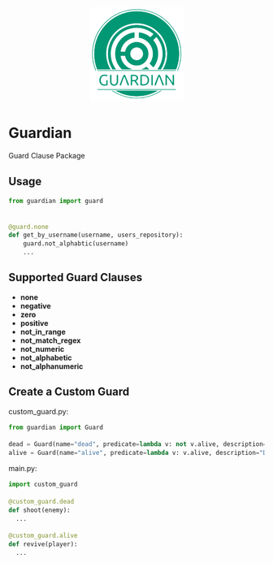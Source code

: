<h1 align="center">
  <img alt="Guardian Logo" width="185px" src="images/Guardian Logo.png" />
</h1>

# Guardian
Guard Clause Package

## Usage

```python
from guardian import guard


@guard.none
def get_by_username(username, users_repository):
    guard.not_alphabtic(username)
    ...
```

## Supported Guard Clauses

- **none**
- **negative**
- **zero**
- **positive**
- **not_in_range**
- **not_match_regex**
- **not_numeric**
- **not_alphabetic**
- **not_alphanumeric**

## Create a Custom Guard

custom_guard.py:
```python
from guardian import Guard

dead = Guard(name="dead", predicate=lambda v: not v.alive, description="Don't Perform if dead")
alive = Guard(name="alive", predicate=lambda v: v.alive, description="Don't Perform if alive")
```
main.py:
```python
import custom_guard

@custom_guard.dead
def shoot(enemy):
  ...

@custom_guard.alive
def revive(player):
  ... 
```
